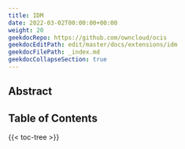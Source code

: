 ```yaml
---
title: IDM
date: 2022-03-02T00:00:00+00:00
weight: 20
geekdocRepo: https://github.com/owncloud/ocis
geekdocEditPath: edit/master/docs/extensions/idm
geekdocFilePath: _index.md
geekdocCollapseSection: true
---
```


## Abstract


## Table of Contents

{{< toc-tree >}}
